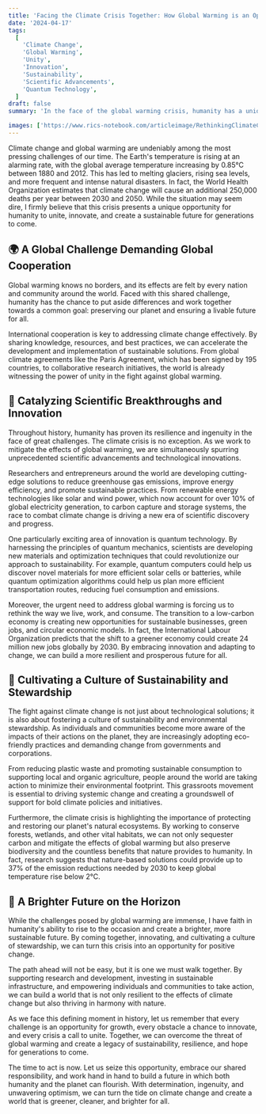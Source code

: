 ```yaml
---
title: 'Facing the Climate Crisis Together: How Global Warming is an Opportunity for Unity and Innovation'
date: '2024-04-17'
tags:
  [
    'Climate Change',
    'Global Warming',
    'Unity',
    'Innovation',
    'Sustainability',
    'Scientific Advancements',
    'Quantum Technology',
  ]
draft: false
summary: 'In the face of the global warming crisis, humanity has a unique opportunity to come together, innovate, and create a sustainable future. Discover how this challenge can be a catalyst for unity, scientific breakthroughs, and a brighter tomorrow for our planet.'

images: ['https://www.rics-notebook.com/articleimage/RethinkingClimateChange.webp']
---
```


Climate change and global warming are undeniably among the most pressing challenges of our time. The Earth's temperature is rising at an alarming rate, with the global average temperature increasing by 0.85°C between 1880 and 2012. This has led to melting glaciers, rising sea levels, and more frequent and intense natural disasters. In fact, the World Health Organization estimates that climate change will cause an additional 250,000 deaths per year between 2030 and 2050. While the situation may seem dire, I firmly believe that this crisis presents a unique opportunity for humanity to unite, innovate, and create a sustainable future for generations to come.

## 🌍 A Global Challenge Demanding Global Cooperation

Global warming knows no borders, and its effects are felt by every nation and community around the world. Faced with this shared challenge, humanity has the chance to put aside differences and work together towards a common goal: preserving our planet and ensuring a livable future for all.

International cooperation is key to addressing climate change effectively. By sharing knowledge, resources, and best practices, we can accelerate the development and implementation of sustainable solutions. From global climate agreements like the Paris Agreement, which has been signed by 195 countries, to collaborative research initiatives, the world is already witnessing the power of unity in the fight against global warming.

## 🔬 Catalyzing Scientific Breakthroughs and Innovation

Throughout history, humanity has proven its resilience and ingenuity in the face of great challenges. The climate crisis is no exception. As we work to mitigate the effects of global warming, we are simultaneously spurring unprecedented scientific advancements and technological innovations.

Researchers and entrepreneurs around the world are developing cutting-edge solutions to reduce greenhouse gas emissions, improve energy efficiency, and promote sustainable practices. From renewable energy technologies like solar and wind power, which now account for over 10% of global electricity generation, to carbon capture and storage systems, the race to combat climate change is driving a new era of scientific discovery and progress.

One particularly exciting area of innovation is quantum technology. By harnessing the principles of quantum mechanics, scientists are developing new materials and optimization techniques that could revolutionize our approach to sustainability. For example, quantum computers could help us discover novel materials for more efficient solar cells or batteries, while quantum optimization algorithms could help us plan more efficient transportation routes, reducing fuel consumption and emissions.

Moreover, the urgent need to address global warming is forcing us to rethink the way we live, work, and consume. The transition to a low-carbon economy is creating new opportunities for sustainable businesses, green jobs, and circular economic models. In fact, the International Labour Organization predicts that the shift to a greener economy could create 24 million new jobs globally by 2030. By embracing innovation and adapting to change, we can build a more resilient and prosperous future for all.

## 🌱 Cultivating a Culture of Sustainability and Stewardship

The fight against climate change is not just about technological solutions; it is also about fostering a culture of sustainability and environmental stewardship. As individuals and communities become more aware of the impacts of their actions on the planet, they are increasingly adopting eco-friendly practices and demanding change from governments and corporations.

From reducing plastic waste and promoting sustainable consumption to supporting local and organic agriculture, people around the world are taking action to minimize their environmental footprint. This grassroots movement is essential to driving systemic change and creating a groundswell of support for bold climate policies and initiatives.

Furthermore, the climate crisis is highlighting the importance of protecting and restoring our planet's natural ecosystems. By working to conserve forests, wetlands, and other vital habitats, we can not only sequester carbon and mitigate the effects of global warming but also preserve biodiversity and the countless benefits that nature provides to humanity. In fact, research suggests that nature-based solutions could provide up to 37% of the emission reductions needed by 2030 to keep global temperature rise below 2°C.

## 🌈 A Brighter Future on the Horizon

While the challenges posed by global warming are immense, I have faith in humanity's ability to rise to the occasion and create a brighter, more sustainable future. By coming together, innovating, and cultivating a culture of stewardship, we can turn this crisis into an opportunity for positive change.

The path ahead will not be easy, but it is one we must walk together. By supporting research and development, investing in sustainable infrastructure, and empowering individuals and communities to take action, we can build a world that is not only resilient to the effects of climate change but also thriving in harmony with nature.

As we face this defining moment in history, let us remember that every challenge is an opportunity for growth, every obstacle a chance to innovate, and every crisis a call to unite. Together, we can overcome the threat of global warming and create a legacy of sustainability, resilience, and hope for generations to come.

The time to act is now. Let us seize this opportunity, embrace our shared responsibility, and work hand in hand to build a future in which both humanity and the planet can flourish. With determination, ingenuity, and unwavering optimism, we can turn the tide on climate change and create a world that is greener, cleaner, and brighter for all.
